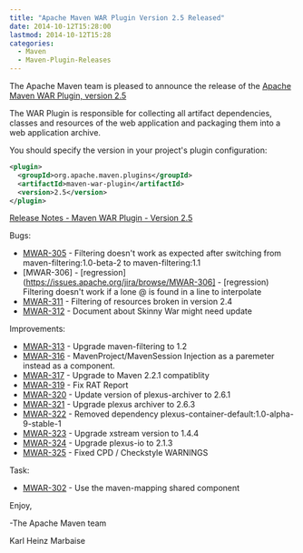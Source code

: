 ```yaml
---
title: "Apache Maven WAR Plugin Version 2.5 Released"
date: 2014-10-12T15:28:00
lastmod: 2014-10-12T15:28
categories:
  - Maven
  - Maven-Plugin-Releases
---
```

The Apache Maven team is pleased to announce the release of the 
[Apache Maven WAR Plugin, version 2.5](http://maven.apache.org/plugins/maven-war-plugin/)

The WAR Plugin is responsible for collecting all artifact dependencies, classes
and resources of the web application and packaging them into a web application
archive.

You should specify the version in your project's plugin configuration:

```xml
<plugin>
  <groupId>org.apache.maven.plugins</groupId>
  <artifactId>maven-war-plugin</artifactId>
  <version>2.5</version>
</plugin>
```

<!-- more -->

[Release Notes - Maven WAR Plugin - Version 2.5](http://jira.codehaus.org/secure/ReleaseNote.jspa?projectId=11150&version=19421)

Bugs:

 * [MWAR-305](https://issues.apache.org/jira/browse/MWAR-305) - Filtering doesn't work as expected after switching from maven-filtering:1.0-beta-2 to maven-filtering:1.1
 * [MWAR-306] - [regression](https://issues.apache.org/jira/browse/MWAR-306] - [regression) Filtering doesn't work if a lone @ is found in a line to interpolate
 * [MWAR-311](https://issues.apache.org/jira/browse/MWAR-311) - Filtering of resources broken in version 2.4
 * [MWAR-312](https://issues.apache.org/jira/browse/MWAR-312) - Document about Skinny War might need update

Improvements:

 * [MWAR-313](https://issues.apache.org/jira/browse/MWAR-313) - Upgrade maven-filtering to 1.2
 * [MWAR-316](https://issues.apache.org/jira/browse/MWAR-316) - MavenProject/MavenSession Injection as a paremeter instead as a component.
 * [MWAR-317](https://issues.apache.org/jira/browse/MWAR-317) - Upgrade to Maven 2.2.1 compatiblity
 * [MWAR-319](https://issues.apache.org/jira/browse/MWAR-319) - Fix RAT Report
 * [MWAR-320](https://issues.apache.org/jira/browse/MWAR-320) - Update version of plexus-archiver to 2.6.1
 * [MWAR-321](https://issues.apache.org/jira/browse/MWAR-321) - Upgrade plexus archiver to 2.6.3
 * [MWAR-322](https://issues.apache.org/jira/browse/MWAR-322) - Removed dependency plexus-container-default:1.0-alpha-9-stable-1
 * [MWAR-323](https://issues.apache.org/jira/browse/MWAR-323) - Upgrade xstream version to 1.4.4
 * [MWAR-324](https://issues.apache.org/jira/browse/MWAR-324) - Upgrade plexus-io to 2.1.3
 * [MWAR-325](https://issues.apache.org/jira/browse/MWAR-325) - Fixed CPD / Checkstyle WARNINGS

Task:

* [MWAR-302](https://issues.apache.org/jira/browse/MWAR-302) - Use the maven-mapping shared component

Enjoy,

-The Apache Maven team

Karl Heinz Marbaise

